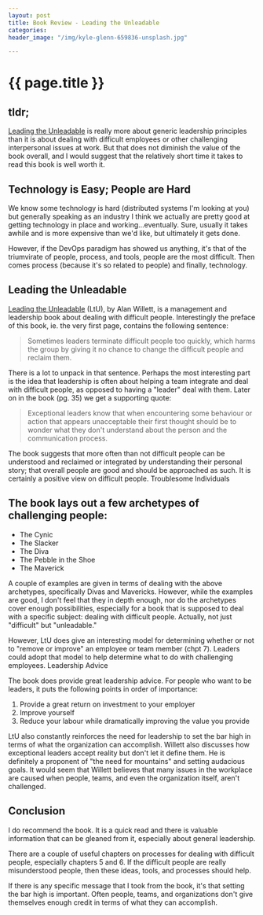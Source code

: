 ```yaml
---
layout: post
title: Book Review - Leading the Unleadable
categories:
header_image: "/img/kyle-glenn-659836-unsplash.jpg"

---
```



# {{ page.title }}


## tldr;

[Leading the Unleadable](https://alanwillett.com/leading-the-unleadable/) is really more about generic leadership principles than it is about dealing with difficult employees or other challenging interpersonal issues at work. But that does not diminish the value of the book overall, and I would suggest that the relatively short time it takes to read this book is well worth it.

## Technology is Easy; People are Hard

We know some technology is hard (distributed systems I'm looking at you) but generally speaking as an industry I think we actually are pretty good at getting technology in place and working...eventually. Sure, usually it takes awhile and is more expensive than we'd like, but ultimately it gets done.

However, if the DevOps paradigm has showed us anything, it's that of the triumvirate of people, process, and tools, people are the most difficult. Then comes process (because it's so related to people) and finally, technology.

## Leading the Unleadable

[Leading the Unleadable](https://alanwillett.com/leading-the-unleadable/) (LtU), by Alan Willett, is a management and leadership book about dealing with difficult people. Interestingly the preface of this book, ie. the very first page, contains the following sentence:

>Sometimes leaders terminate difficult people too quickly, which harms the group by giving it no chance to change the difficult people and reclaim them.

There is a lot to unpack in that sentence. Perhaps the most interesting part is the idea that leadership is often about helping a team integrate and deal with difficult people, as opposed to having a "leader" deal with them. Later on in the book (pg. 35) we get a supporting quote:

>Exceptional leaders know that when encountering some behaviour or action that appears unacceptable their first thought should be to wonder what they don't understand about the person and the communication process.

The book suggests that more often than not difficult people can be understood and reclaimed or integrated by understanding their personal story; that overall people are good and should be approached as such. It is certainly a positive view on difficult people.
Troublesome Individuals

## The book lays out a few archetypes of challenging people:

* The Cynic
* The Slacker
* The Diva
* The Pebble in the Shoe
* The Maverick

A couple of examples are given in terms of dealing with the above archetypes, specifically Divas and Mavericks. However, while the examples are good, I don't feel that they in depth enough, nor do the archetypes cover enough possibilities, especially for a book that is supposed to deal with a specific subject: dealing with difficult people. Actually, not just "difficult" but "unleadable."

However, LtU does give an interesting model for determining whether or not to "remove or improve" an employee or team member (chpt 7). Leaders could adopt that model to help determine what to do with challenging employees.
Leadership Advice

The book does provide great leadership advice. For people who want to be leaders, it puts the following points in order of importance:

1. Provide a great return on investment to your employer
2. Improve yourself
3. Reduce your labour while dramatically improving the value you provide

LtU also constantly reinforces the need for leadership to set the bar high in terms of what the organization can accomplish. Willett also discusses how exceptional leaders accept reality but don't let it define them. He is definitely a proponent of "the need for mountains" and setting audacious goals. It would seem that Willett believes that many issues in the workplace are caused when people, teams, and even the organization itself, aren't challenged.

## Conclusion

I do recommend the book. It is a quick read and there is valuable information that can be gleaned from it, especially about general leadership.

There are a couple of useful chapters on processes for dealing with difficult people, especially chapters 5 and 6. If the difficult people are really misunderstood people, then these ideas, tools, and processes should help.

If there is any specific message that I took from the book, it's that setting the bar high is important. Often people, teams, and organizations don't give themselves enough credit in terms of what they can accomplish.